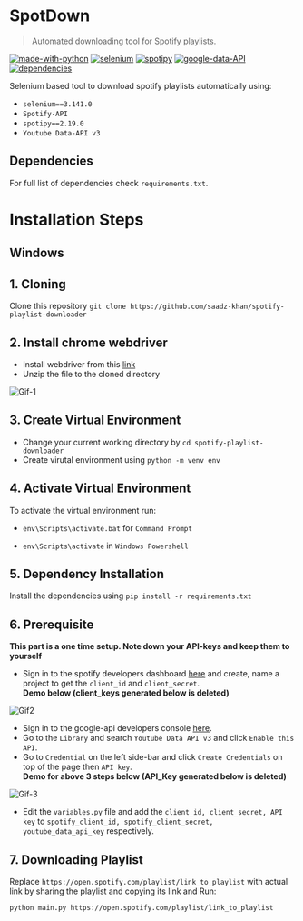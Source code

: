 # SpotDown
> Automated downloading tool for Spotify playlists.  

[![made-with-python](https://img.shields.io/badge/Made%20with-Python-1f425f.svg)](https://www.python.org/)
[![selenium](https://img.shields.io/badge/Selenium-3.141.0-blue)](https://www.selenium.dev/selenium/docs/api/py/api.html)
[![spotipy](https://img.shields.io/badge/Spotipy-2.19.0-blue)](https://spotipy.readthedocs.io/en/2.19.0/)
[![google-data-API](https://img.shields.io/badge/Google%20data--API-v3-blue)](https://developers.google.com/youtube/v3)
[![dependencies](https://img.shields.io/badge/dependencies-up%20to%20date-brightgreen)]()

Selenium based tool to download spotify playlists automatically using: 
- `selenium==3.141.0`
- `Spotify-API`
- `spotipy==2.19.0`
- `Youtube Data-API v3`

## Dependencies 
For full list of dependencies check `requirements.txt`.  

# Installation Steps
## Windows

## 1. Cloning
Clone this repository `git clone https://github.com/saadz-khan/spotify-playlist-downloader`  

## 2. Install chrome webdriver
- Install webdriver from this [link](https://chromedriver.chromium.org/downloads/)  
- Unzip the file to the cloned directory  


![Gif-1](https://media.giphy.com/media/bMTzxmMmF6dyG2CSTL/source.gif?cid=790b7611dbd64a5860c863f445f0e33b05d6a4aaa530cad9&rid=source.gif)

  
## 3. Create Virtual Environment
- Change your current working directory by `cd spotify-playlist-downloader`
- Create virutal environment using `python -m venv env`

## 4. Activate Virtual Environment
To activate the virtual  environment run:
- `env\Scripts\activate.bat` for `Command Prompt`  

- `env\Scripts\activate` in `Windows Powershell`

## 5. Dependency Installation
Install the dependencies using `pip install -r requirements.txt`  

## 6. Prerequisite
**This part is a one time setup. Note down your API-keys and keep them to yourself** 
- Sign in to the spotify developers dashboard [here](https://developer.spotify.com/dashboard/login) and create, name a project to get the `client_id` and `client_secret`.  
**Demo below (client_keys generated below is deleted)**

![Gif2](https://media.giphy.com/media/FK5eKB1zFLqy9nHrjL/source.gif?cid=790b76110e1b23f7d2695c3cc54a8b53bd7a00132d32f223&rid=source.gif)  
  
- Sign in to the google-api developers console [here](https://console.cloud.google.com/apis).
- Go to the `Library` and search `Youtube Data API v3` and click `Enable this API`.
- Go to `Credential` on the left side-bar and click `Create Credentials` on top of the page then `API key`.  
**Demo for above 3 steps below (API_Key generated below is deleted)**  

![Gif-3](https://media.giphy.com/media/K0oA6mXUDFOjl5iTKH/source.gif?cid=790b7611b01d6ae6d23240007e5eb47e5c8419c25e35bd87&rid=source.gif)  

- Edit the `variables.py` file and add the `client_id, client_secret, API key` to `spotify_client_id, spotify_client_secret, youtube_data_api_key` respectively.

## 7. Downloading Playlist
Replace `https://open.spotify.com/playlist/link_to_playlist` with actual link by sharing the playlist and copying its link and Run:  
```
python main.py https://open.spotify.com/playlist/link_to_playlist

```

